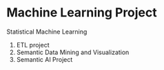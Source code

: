 # Machine Learning Project
Statistical Machine Learning
1. ETL project
2. Semantic Data Mining and Visualization
3. Semantic AI Project
